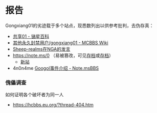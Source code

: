 # 报告
Gongxiang01的劣迹载于多个站点，现悉数列出以供参考批判，去伪存真：

- [共享01 - 锑星百科](https://antimony.fandom.com/zh/wiki/共享01)
- [其他永久封禁用户/gongxiang01 - MCBBS Wiki](https://mcbbs.wiki/wiki/其他永久封禁用户/gongxiang01)
- [Sheep-realms在NGA的发言](https://ngabbs.com/read.php?tid=40327979&page=7#post1strow133)
- https://note.ms/0 （易被篡改，可见[存档](notems0-archive.txt)或[存档](https://cmd1152.github.io/googol_old/)）
  - [新站](https://cmd1152.github.io/googol/about/)
- 4n0n4me [Googol事件介绍 - Note.msBBS](https://bbs.notems.xyz/d/304-googolshi-jian-jie-shao)

### 傀儡调查
如何证明各个破坏者为同一人
- https://hcbbs.eu.org/?thread-404.htm
